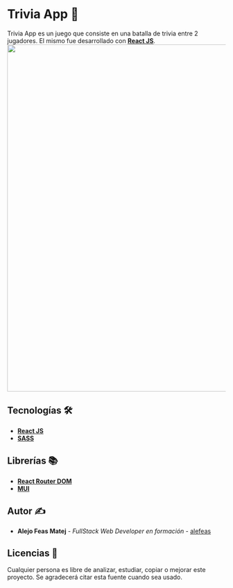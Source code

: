 # Trivia App 🎡

Trivia App es un juego que consiste en una batalla de trivia entre 2 jugadores. El mismo fue desarrollado con [**React JS**](https://reactjs.org/).   
<img src="https://firebasestorage.googleapis.com/v0/b/felix-movies-2.appspot.com/o/Captura%20de%20pantalla%20(931).png?alt=media&token=51172c76-ab64-47d4-824e-5844e4fe5620" width="800">

## Tecnologías 🛠️

- [**React JS**](https://reactjs.org/)
- [**SASS**](https://sass-lang.com/install)

## Librerías 📚

- [**React Router DOM**](https://www.npmjs.com/package/react-router-dom)
- [**MUI**](https://mui.com/)

## Autor ✍

- **Alejo Feas Matej** - *FullStack Web Developer en formación* - [alefeas](https://github.com/alefeas)

## Licencias 📃

Cualquier persona es libre de analizar, estudiar, copiar o mejorar este proyecto. Se agradecerá citar esta fuente cuando sea usado.